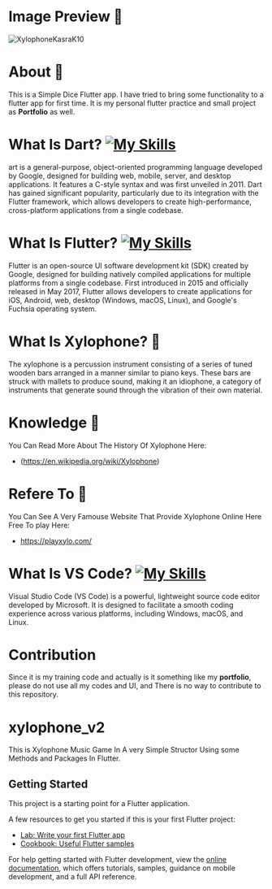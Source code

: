 # Image Preview 📸
![XylophoneKasraK10](https://github.com/user-attachments/assets/8b53d02d-37b1-4f27-84af-4b822dfdf176)

# About 📲

This is a Simple Dice Flutter app. I have tried to bring some functionality to a flutter app for first time. It is my personal flutter practice and small project as **Portfolio** as well.

# What Is Dart? [![My Skills](https://skillicons.dev/icons?i=dart)](https://skillicons.dev)

art is a general-purpose, object-oriented programming language developed by Google, designed for building web, mobile, server, and desktop applications. It features a C-style syntax and was first unveiled in 2011. Dart has gained significant popularity, particularly due to its integration with the Flutter framework, which allows developers to create high-performance, cross-platform applications from a single codebase.

# What Is Flutter? [![My Skills](https://skillicons.dev/icons?i=flutter)](https://skillicons.dev)

Flutter is an open-source UI software development kit (SDK) created by Google, designed for building natively compiled applications for multiple platforms from a single codebase. First introduced in 2015 and officially released in May 2017, Flutter allows developers to create applications for iOS, Android, web, desktop (Windows, macOS, Linux), and Google's Fuchsia operating system.

# What Is Xylophone? 🎹

The xylophone is a percussion instrument consisting of a series of tuned wooden bars arranged in a manner similar to piano keys. These bars are struck with mallets to produce sound, making it an idiophone, a category of instruments that generate sound through the vibration of their own material.

# Knowledge 🔬

You Can Read More About The History Of Xylophone Here:

- (https://en.wikipedia.org/wiki/Xylophone)

# Refere To 🍪

You Can See A Very Famouse Website That Provide Xylophone Online Here Free To play Here:

- https://playxylo.com/

# What Is VS Code? [![My Skills](https://skillicons.dev/icons?i=vscode)](https://skillicons.dev)

Visual Studio Code (VS Code) is a powerful, lightweight source code editor developed by Microsoft. It is designed to facilitate a smooth coding experience across various platforms, including Windows, macOS, and Linux.

# Contribution

Since it is my training code and actually is it something like my **portfolio**, please do not use all my codes and UI, and There is no way to contribute to this repository.

# xylophone_v2

This is Xylophone Music Game In A very Simple Structor Using some Methods and Packages In Flutter.

## Getting Started

This project is a starting point for a Flutter application.

A few resources to get you started if this is your first Flutter project:

- [Lab: Write your first Flutter app](https://docs.flutter.dev/get-started/codelab)
- [Cookbook: Useful Flutter samples](https://docs.flutter.dev/cookbook)

For help getting started with Flutter development, view the
[online documentation](https://docs.flutter.dev/), which offers tutorials,
samples, guidance on mobile development, and a full API reference.
